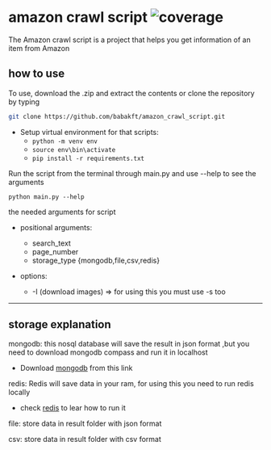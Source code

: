 # amazon crawl script ![coverage](https://img.shields.io/badge/coverage-89%25-green)


The Amazon crawl script is a project that helps you get information of an item from Amazon

## how to use

To use, download the .zip and extract the contents or clone the repository by typing

```bash
git clone https://github.com/babakft/amazon_crawl_script.git
```

- Setup virtual environment for that scripts:
    - `python -m venv env`
    - `source env\bin\activate`
    - `pip install -r requirements.txt`

Run the script from the terminal through main.py and use --help to see the arguments

`python main.py --help`

the needed arguments for script

- positional arguments:
    - search_text
    - page_number
    - storage_type {mongodb,file,csv,redis}

- options:
    - -I (download images)  => for using this you must use -s too

---

## storage explanation

mongodb: this nosql database will save the result in json format ,but you need to download mongodb compass and run it in
localhost

* Download [mongodb](https://www.mongodb.com/products/compass) from this link

redis: Redis will save data in your ram, for using this you need to run redis locally  

* check [redis](https://redis.io/docs/getting-started) to lear how to run it 

file: store data in result folder with json format

csv: store data in result folder with csv format

